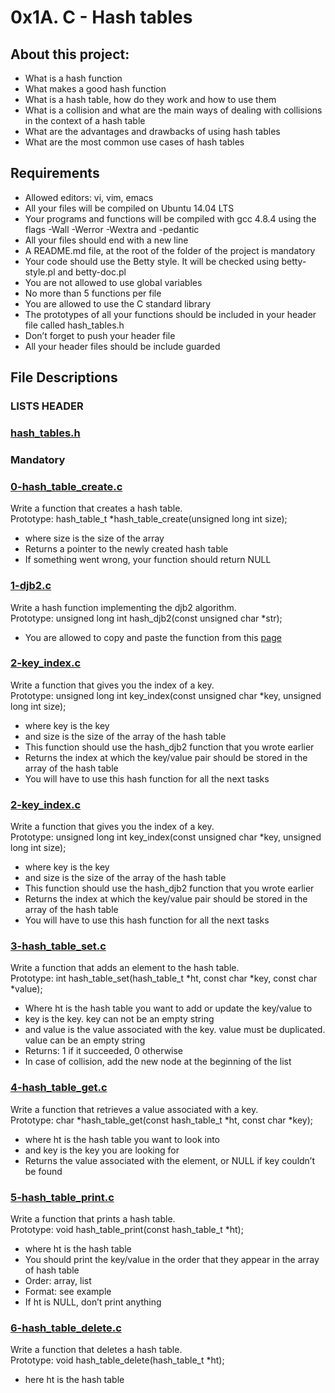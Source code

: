 # 0x1A. C - Hash tables

## About this project:

- What is a hash function
- What makes a good hash function
- What is a hash table, how do they work and how to use them
- What is a collision and what are the main ways of dealing with collisions in the context of a hash table
- What are the advantages and drawbacks of using hash tables
- What are the most common use cases of hash tables

## Requirements

- Allowed editors: vi, vim, emacs
- All your files will be compiled on Ubuntu 14.04 LTS
- Your programs and functions will be compiled with gcc 4.8.4 using the flags -Wall -Werror -Wextra and -pedantic
- All your files should end with a new line
- A README.md file, at the root of the folder of the project is mandatory
- Your code should use the Betty style. It will be checked using betty-style.pl and betty-doc.pl
- You are not allowed to use global variables
- No more than 5 functions per file
- You are allowed to use the C standard library
- The prototypes of all your functions should be included in your header file called hash_tables.h
- Don’t forget to push your header file
- All your header files should be include guarded

## File Descriptions

### LISTS HEADER
### [hash_tables.h](https://github.com/Valentinaga1/holbertonschool-low_level_programming/blob/master/00x1A-hash_tables/hash_tables.h "hash_tables.h")


### Mandatory

### [0-hash_table_create.c](https://github.com/Valentinaga1/holbertonschool-low_level_programming/blob/master/00x1A-hash_tables/0-hash_table_create.c "0-hash_table_create.c")
Write a function that creates a hash table.  
Prototype: hash_table_t *hash_table_create(unsigned long int size);  
- where size is the size of the array
- Returns a pointer to the newly created hash table
- If something went wrong, your function should return NULL

### [1-djb2.c](https://github.com/Valentinaga1/holbertonschool-low_level_programming/blob/master/00x1A-hash_tables/1-djb2.c "1-djb2.c")
Write a hash function implementing the djb2 algorithm.  
Prototype: unsigned long int hash_djb2(const unsigned char *str);  
- You are allowed to copy and paste the function from this [page](https://gist.github.com/papamuziko/7bb52dfbb859fdffc4bd0f95b76f71e8)

### [2-key_index.c](https://github.com/Valentinaga1/holbertonschool-low_level_programming/blob/master/00x1A-hash_tables/2-key_index.c "2-key_index.c")
Write a function that gives you the index of a key.  
Prototype: unsigned long int key_index(const unsigned char *key, unsigned long int size);  
- where key is the key
- and size is the size of the array of the hash table
- This function should use the hash_djb2 function that you wrote earlier
- Returns the index at which the key/value pair should be stored in the array of the hash table
- You will have to use this hash function for all the next tasks

### [2-key_index.c](https://github.com/Valentinaga1/holbertonschool-low_level_programming/blob/master/00x1A-hash_tables/2-key_index.c "2-key_index.c")
Write a function that gives you the index of a key.  
Prototype: unsigned long int key_index(const unsigned char *key, unsigned long int size);  
- where key is the key
- and size is the size of the array of the hash table
- This function should use the hash_djb2 function that you wrote earlier
- Returns the index at which the key/value pair should be stored in the array of the hash table
- You will have to use this hash function for all the next tasks

### [3-hash_table_set.c](https://github.com/Valentinaga1/holbertonschool-low_level_programming/blob/master/00x1A-hash_tables/3-hash_table_set.c "3-hash_table_set.c")
Write a function that adds an element to the hash table.  
Prototype: int hash_table_set(hash_table_t *ht, const char *key, const char *value);  
- Where ht is the hash table you want to add or update the key/value to
- key is the key. key can not be an empty string
- and value is the value associated with the key. value must be duplicated. value can be an empty string
- Returns: 1 if it succeeded, 0 otherwise
- In case of collision, add the new node at the beginning of the list

### [4-hash_table_get.c](https://github.com/Valentinaga1/holbertonschool-low_level_programming/blob/master/00x1A-hash_tables/4-hash_table_get.c "4-hash_table_get.c")
Write a function that retrieves a value associated with a key.  
Prototype: char *hash_table_get(const hash_table_t *ht, const char *key);  
- where ht is the hash table you want to look into
- and key is the key you are looking for
- Returns the value associated with the element, or NULL if key couldn’t be found

### [5-hash_table_print.c](https://github.com/Valentinaga1/holbertonschool-low_level_programming/blob/master/00x1A-hash_tables/5-hash_table_print.c "5-hash_table_print.c")
Write a function that prints a hash table.  
Prototype: void hash_table_print(const hash_table_t *ht);  
- where ht is the hash table
- You should print the key/value in the order that they appear in the array of hash table
- Order: array, list
- Format: see example
- If ht is NULL, don’t print anything

### [6-hash_table_delete.c](https://github.com/Valentinaga1/holbertonschool-low_level_programming/blob/master/00x1A-hash_tables/6-hash_table_delete.c "6-hash_table_delete.c")
Write a function that deletes a hash table.  
Prototype: void hash_table_delete(hash_table_t *ht);  
- here ht is the hash table